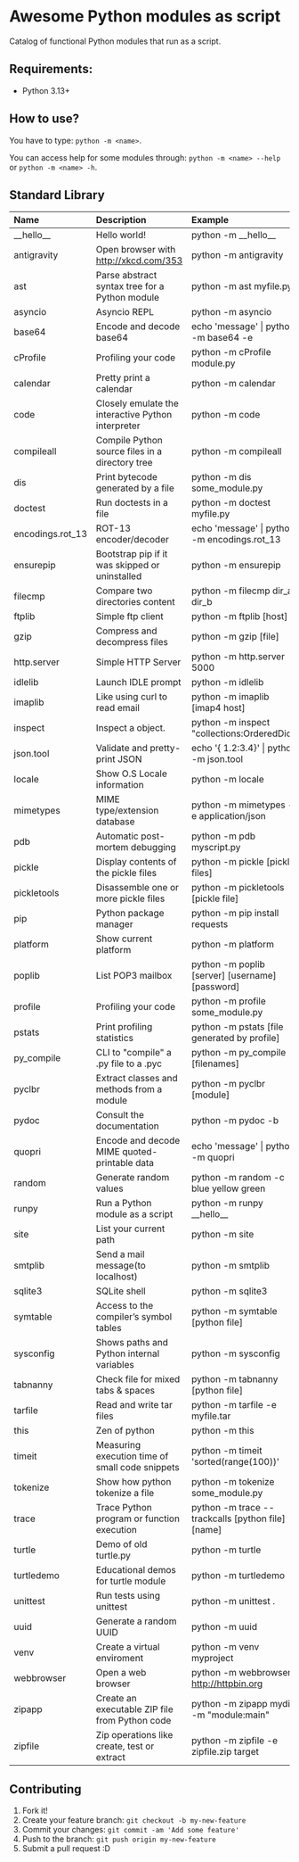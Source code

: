 # Awesome Python modules as script

Catalog of functional Python modules that run as a script.

## Requirements:

- Python 3.13+

## How to use?

You have to type: `python -m <name>`.

You can access help for some modules through: `python -m <name> --help` or `python -m <name> -h`.

## Standard Library

| Name             | Description                                        | Example                                           |
| :--------------- | :------------------------------------------------- | :------------------------------------------------ |
| \_\_hello\_\_    | Hello world!                                       | python -m \_\_hello\_\_                           |
| antigravity      | Open browser with http://xkcd.com/353              | python -m antigravity                             |
| ast              | Parse abstract syntax tree for a Python module     | python -m ast myfile.py                           |
| asyncio          | Asyncio REPL                                       | python -m asyncio                                 |
| base64           | Encode and decode base64                           | echo 'message' \| python -m base64 -e             |
| cProfile         | Profiling your code                                | python -m cProfile module.py                      |
| calendar         | Pretty print a calendar                            | python -m calendar                                |
| code             | Closely emulate the interactive Python interpreter | python -m code                                    |
| compileall       | Compile Python source files in a directory tree    | python -m compileall                              |
| dis              | Print bytecode generated by a file                 | python -m dis some_module.py                      |
| doctest          | Run doctests in a file                             | python -m doctest myfile.py                       |
| encodings.rot_13 | ROT-13 encoder/decoder                             | echo 'message' \| python -m encodings.rot_13      |
| ensurepip        | Bootstrap pip if it was skipped or uninstalled     | python -m ensurepip                               |
| filecmp          | Compare two directories content                    | python -m filecmp dir_a dir_b                     |
| ftplib           | Simple ftp client                                  | python -m ftplib [host]                           |
| gzip             | Compress and decompress files                      | python -m gzip [file]                             |
| http.server      | Simple HTTP Server                                 | python -m http.server 5000                        |
| idlelib          | Launch IDLE prompt                                 | python -m idlelib                                 |
| imaplib          | Like using curl to read email                      | python -m imaplib [imap4 host]                    |
| inspect          | Inspect a object.                                  | python -m inspect "collections:OrderedDict"       |
| json.tool        | Validate and pretty-print JSON                     | echo '{ 1.2:3.4}' \| python -m json.tool          |
| locale           | Show O.S Locale information                        | python -m locale                                  |
| mimetypes        | MIME type/extension database                       | python -m mimetypes -e application/json           |
| pdb              | Automatic post-mortem debugging                    | python -m pdb myscript.py                         |
| pickle           | Display contents of the pickle files               | python -m pickle [pickle files]                   |
| pickletools      | Disassemble one or more pickle files               | python -m pickletools [pickle file]               |
| pip              | Python package manager                             | python -m pip install requests                    |
| platform         | Show current platform                              | python -m platform                                |
| poplib           | List POP3 mailbox                                  | python -m poplib [server] [username] [password]   |
| profile          | Profiling your code                                | python -m profile some_module.py                  |
| pstats           | Print profiling statistics                         | python -m pstats [file generated by profile]      |
| py_compile       | CLI to "compile" a .py file to a .pyc              | python -m py_compile [filenames]                  |
| pyclbr           | Extract classes and methods from a module          | python -m pyclbr [module]                         |
| pydoc            | Consult the documentation                          | python -m pydoc -b                                |
| quopri           | Encode and decode MIME quoted-printable data       | echo 'message' \| python -m quopri                |
| random           | Generate random values                             | python -m random -c blue yellow green             |
| runpy            | Run a Python module as a script                    | python -m runpy \_\_hello\_\_                     |
| site             | List your current path                             | python -m site                                    |
| smtplib          | Send a mail message(to localhost)                  | python -m smtplib                                 |
| sqlite3          | SQLite shell                                       | python -m sqlite3                                 |
| symtable         | Access to the compiler’s symbol tables             | python -m symtable [python file]                  |
| sysconfig        | Shows paths and Python internal variables          | python -m sysconfig                               |
| tabnanny         | Check file for mixed tabs & spaces                 | python -m tabnanny [python file]                  |
| tarfile          | Read and write tar files                           | python -m tarfile -e myfile.tar                   |
| this             | Zen of python                                      | python -m this                                    |
| timeit           | Measuring execution time of small code snippets    | python -m timeit 'sorted(range(100))'             |
| tokenize         | Show how python tokenize a file                    | python -m tokenize some_module.py                 |
| trace            | Trace Python program or function execution         | python -m trace --trackcalls [python file] [name] |
| turtle           | Demo of old turtle.py                              | python -m turtle                                  |
| turtledemo       | Educational demos for turtle module                | python -m turtledemo                              |
| unittest         | Run tests using unittest                           | python -m unittest .                              |
| uuid             | Generate a random UUID                             | python -m uuid                                    |
| venv             | Create a virtual enviroment                        | python -m venv myproject                          |
| webbrowser       | Open a web browser                                 | python -m webbrowser http://httpbin.org           |
| zipapp           | Create an executable ZIP file from Python code     | python -m zipapp mydir -m "module:main"           |
| zipfile          | Zip operations like create, test or extract        | python -m zipfile -e zipfile.zip target           |

## Contributing

1. Fork it!
2. Create your feature branch: `git checkout -b my-new-feature`
3. Commit your changes: `git commit -am 'Add some feature'`
4. Push to the branch: `git push origin my-new-feature`
5. Submit a pull request :D
